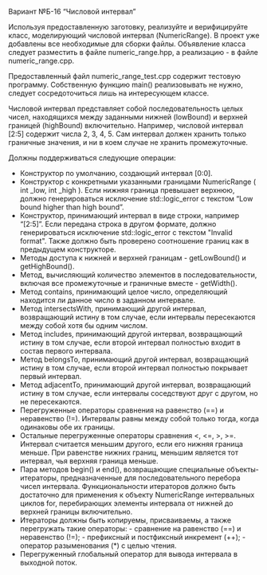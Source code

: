 Вариант №Б-16 “Числовой интервал”

Используя предоставленную заготовку, реализуйте и верифицируйте класс, моделирующий числовой интервал (NumericRange). В проект уже добавлены все необходимые для сборки файлы. Объявление класса следует разместить в файле numeric_range.hpp, а реализацию - в файле numeric_range.cpp. 

Предоставленный файл numeric_range_test.cpp содержит тестовую программу. Собственную функцию main() реализовывать не нужно, следует сосредоточиться лишь на интересующем классе.

Числовой интервал представляет собой последовательность целых чисел, находящихся между заданными нижней (lowBound) и верхней границей (highBound) включительно. Например, числовой интервал [2:5] содержит числа 2, 3, 4, 5. Сам интервал должен хранить только граничные значения, и ни в коем случае не хранить промежуточные.

Должны поддерживаться следующие операции:

 - Конструктор по умолчанию, создающий интервал [0:0].
 - Конструктор с конкретными указанными границами NumericRange ( int _low, int _high ). Если нижняя граница превышает верхнюю, должно генерироваться исключение std::logic_error с текстом “Low bound higher than high bound”.
 - Конструктор, принимающий интервал в виде строки, например “[2:5]”. Если передана строка в другом формате, должно генерироваться исключение std::logic_error с текстом "Invalid format". Также должно быть проверено соотношение границ как в предыдущем конструкторе.
 - Методы доступа к нижней и верхней границам - getLowBound() и getHighBound().
 - Метод, вычисляющий количество элементов в последовательности, включая все промежуточные и граничные вместе - getWidth().
 - Метод contains, принимающий целое число, определяющий находится ли данное число в заданном интервале.
 - Метод intersectsWith, принимающий другой интервал, возвращающий истину в том случае, если интервалы пересекаются между собой хотя бы одним числом.
 - Метод includes, принимающий другой интервал, возвращающий истину в том случае, если второй интервал полностью входит в состав первого интервала.
 - Метод belongsTo, принимающий другой интервал, возвращающий истину в том случае, если второй интервал полностью покрывает первый интервал.
 - Метод adjacentTo, принимающий другой интервал, возвращающий истину в том случае, если интервалы соседствуют друг с другом, но не пересекаются.
 - Перегруженные операторы сравнения на равенство (==) и неравенство (!=). Интервалы равны между собой только тогда, когда одинаковы обе их границы.
 - Остальные перегруженные операторы сравнения <, <=, >, >=. Интервал считается меньшим другого, если его нижняя граница меньше. При равенстве нижних границ, меньшим является тот интервал, чья верхняя граница меньше.
 - Пара методов begin() и end(), возвращающие специальные объекты-итераторы, предназначенные для последовательного перебора чисел интервала. Функциональности итераторов должно быть достаточно для применения к объекту NumericRange интервальных циклов for, перебирающих элементы интервала от нижней до верхней границы включительно.
 - Итераторы должны быть копируемы, присваиваемы, а также  перегружать такие операторы:
        - сравнение на равенство (==) и неравенство (!=);
        - префиксный и постфиксный инкремент (++);
        - оператор разыменования (*) с целью чтения.
 - Перегруженный глобальный оператор для вывода интервала в выходной поток.

